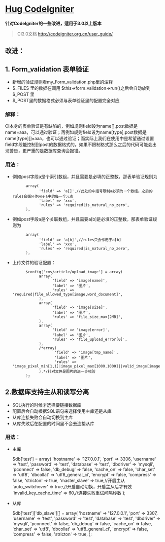 [Hug CodeIgniter](https://github.com/MS100/Hug_CodeIgniter)
=============================

**针对CodeIgniter的一些改进，适用于3.0以上版本**

> CI3.0文档 http://codeigniter.org.cn/user_guide/

改进：
--------------------

## 1. Form_validation 表单验证
* 新增的验证规则看my_Form_validation.php里的注释
* $_FILES 里的数据在调用 $this->form_validation->run()之后会自动放到 $_POST 里
* $_POST里的数据格式必须与表单验证里的配置完全对应

### 解释：
  CI本身的表单验证是有缺陷的，例如规则field设为name[],post数据是name=aaa，可以通过验证；再例如规则field设为name[type],post数据是name[type][]=aaa，也可以通过验证；而实际上我们在使用中是希望通过设置field字段能控制到post的数据格式的，如果不限制格式那么之后的代码可能会出现警告，更严重的是数据库查询会报错。


### 用法：  
- 例如post字段a是个索引数组，并且需要是必填的正整数，那表单验证规则为

            array(
                  'field' => 'a[]',//此处的中括号限制a必须为一个数组，之后的rules会循环作用于a中的每一个元素
                  'label' => 'xxx',
                  'rules' => 'required|is_natural_no_zero',
            ),

- 例如post字段a是个关联数组，并且需要a[b]是必填的正整数，那表单验证规则为

            array(
                  'field' => 'a[b]',//rules只会作用于a[b]
                  'label' => 'xxx',
                  'rules' => 'required|is_natural_no_zero',
            ),

- 上传文件的验证配置：

            $config['cms/article/upload_image'] = array(
                  array(
                        'field' => 'image[name]',
                        'label' => '图片',
                        'rules' => 'required|file_allowed_type[image,word_document]',
                  ),
                  array(
                        'field' => 'image[size]',
                        'label' => '图片',
                        'rules' => 'file_size_max[2MB]',
                  ),
                  array(
                        'field' => 'image[error]',
                        'label' => '图片',
                        'rules' => 'file_upload_error[0]',
                  ),
                  /*array(
                         'field' => 'image[tmp_name]',
                         'label' => '图片',
                         'rules' => 'image_pixel_min[1,1]|image_pixel_max[1000,1000]||valid_image[image[name]]',
                  ),*/针对文件是图片的进一步校验
            );


## 2.数据库支持主从和读写分离
* SQL执行的时候才选择要链接数据库
* 配置后会自动根据SQL语句来选择使用主库还是从库
* 从库连接失败会自动切换到主库
* 从库失败后在配置的时间里不会去连接从库

### 用法： 
- 主库

    $db['test'] = array(
          'hostname' => '127.0.0.1',
          'port' => 3306,
          'username' => 'test',
          'password' => 'test',
          'database' => 'test',
          'dbdriver' => 'mysqli',
          'pconnect' => false,
          'db_debug' => false,
          'cache_on' => false,
          'char_set' => 'utf8',
          'dbcollat' => 'utf8_general_ci',
          'encrypt' => false,
          'compress' => false,
          'stricton' => true,
          'master_slave' => true,//开启主从
          'auto_switchover' => true,//开启自动切换，开启主从后才有效
          'invalid_key_cache_time' => 60,//连接失败重试间隔秒数
    );

- 从库

    $db['test']['db_slave'][] = array(
          'hostname' => '127.0.0.1',
          'port' => 3307,
          'username' => 'test',
          'password' => 'test',
          'database' => 'test',
          'dbdriver' => 'mysqli',
          'pconnect' => false,
          'db_debug' => false,
          'cache_on' => false,
          'char_set' => 'utf8',
          'dbcollat' => 'utf8_general_ci',
          'encrypt' => false,
          'compress' => false,
          'stricton' => true,
    );
